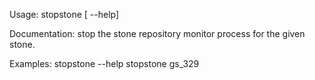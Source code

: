 Usage: stopstone [ --help] <stone-name>
	
Documentation:
stop the stone repository monitor process for the given stone.

Examples:
    stopstone --help
    stopstone gs_329
